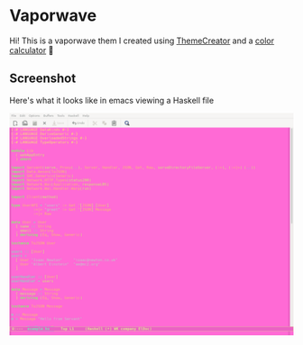 # Vaporwave

Hi! This is a vaporwave them I created using [ThemeCreator](https://mswift42.github.io/themecreator/#) and a [color calculator](https://www.sessions.edu/color-calculator/) :slightly_smiling_face:

## Screenshot

Here's what it looks like in emacs viewing a Haskell file

![Screenshot](example.png "Screenshot")
